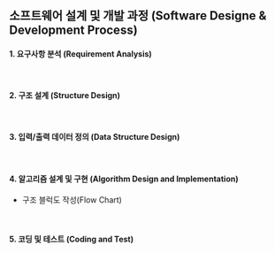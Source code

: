 ## 소프트웨어 설계 및 개발 과정 (Software Designe & Development Process)

<h4>1. 요구사항 분석 (Requirement Analysis) </h4>
<br>
<h4>2. 구조 설계 (Structure Design) </h4> 
<br>
<h4>3. 입력/출력 데이터 정의 (Data Structure Design)</h4>
<br>
<h4>4. 알고리즘 설계 및 구현 (Algorithm Design and Implementation)</h4>
<ul>
  <li>
    구조 블럭도 작성(Flow Chart)
  </li>
  </ul>
<br>
<h4>5. 코딩 및 테스트 (Coding and Test)</  
